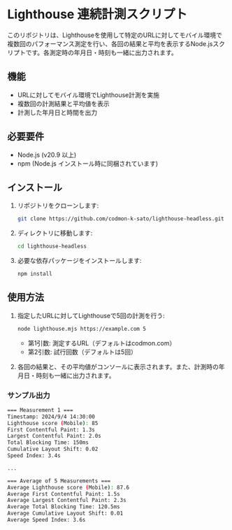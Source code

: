 # Lighthouse 連続計測スクリプト

このリポジトリは、Lighthouseを使用して特定のURLに対してモバイル環境で複数回のパフォーマンス測定を行い、各回の結果と平均を表示するNode.jsスクリプトです。各測定時の年月日・時刻も一緒に出力されます。

## 機能
- URLに対してモバイル環境でLighthouse計測を実施
- 複数回の計測結果と平均値を表示
- 計測した年月日と時間を出力

## 必要要件
- Node.js (v20.9 以上)
- npm (Node.js インストール時に同梱されています)

## インストール

1. リポジトリをクローンします:

    ```bash
    git clone https://github.com/codmon-k-sato/lighthouse-headless.git
    ```

2. ディレクトリに移動します:

    ```bash
    cd lighthouse-headless
    ```

3. 必要な依存パッケージをインストールします:

    ```bash
    npm install
    ```

## 使用方法

1. 指定したURLに対してLighthouseで5回の計測を行う:

    ```bash
    node lighthouse.mjs https://example.com 5
    ```

    - 第1引数: 測定するURL（デフォルトはcodmon.com）
    - 第2引数: 試行回数（デフォルトは5回）

2. 各回の結果と、その平均値がコンソールに表示されます。また、計測時の年月日・時刻も一緒に出力されます。

### サンプル出力

```bash
=== Measurement 1 ===
Timestamp: 2024/9/4 14:30:00
Lighthouse score (Mobile): 85
First Contentful Paint: 1.3s
Largest Contentful Paint: 2.0s
Total Blocking Time: 150ms
Cumulative Layout Shift: 0.02
Speed Index: 3.4s

...

=== Average of 5 Measurements ===
Average Lighthouse score (Mobile): 87.6
Average First Contentful Paint: 1.5s
Average Largest Contentful Paint: 2.3s
Average Total Blocking Time: 120.5ms
Average Cumulative Layout Shift: 0.01
Average Speed Index: 3.6s
